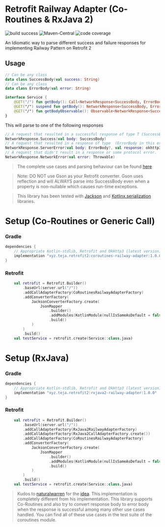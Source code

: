# Retrofit Railway Adapter (Co-Routines & RxJava 2)
![build success](https://img.shields.io/badge/build-success-brightgreen.svg) ![Maven-Central](https://img.shields.io/badge/maven%20central-1.0.0-brightgreen.svg) ![code coverage](https://img.shields.io/badge/code%20coverage-85%25-brightgreen.svg)

An Idiomatic way to parse different success and failure responses for implementing Railway Pattern on Retrofit 2
## Usage
```kotlin
// Can be any class
data class SuccessBody(val success: String)
// Can be any class
data class ErrorBody(val error: String)

interface Service {
    @GET("/") fun getBody(): Call<NetworkResponse<SuccessBody, ErrorBody>>
    @GET("/") suspend fun getBody(): NetworkResponse<SuccessBody, ErrorBody>
    @GET("/") fun getBodyObservable(): Observable<NetworkResponse<SuccessBody, ErrorBody>>
}
```

This will parse to one of the following responses
```kotlin
// A request that resulted in a successful response of type T (SuccessBody in this example).
NetworkResponse.Success(val body: SuccessBody)
// A request that resulted in a response of type  (ErrorBody in this example).
NetworkResponse.ServerError(val body: ErrorBody?, val response: okhttp3.Response, val rawBody: String)
// A request that didn't result in a response or some protocol error.
NetworkResponse.NetworkError(val error: Throwable)
```

> The complete use cases and parsing behaviour can be found [here][Test-Suite]

> Note: DO NOT use Gson as your Retrofit converter. Gson uses reflection and will ALWAYS parse into SuccessBody even when a property is non-nullable which causes run-time exceptions.

> This library has been tested with [Jackson][Jackson] and [Kotlinx.serialization][Kotlinx.serialization] libraries.

# Setup (Co-Routines or Generic Call)
### Gradle
```gradle
dependencies {
    // Appropriate Kotlin-stdlib, Retrofit and OkHttp3 (latest version) need to be implemented with the adpater
    implementation "xyz.teja.retrofit2:coroutines-railway-adapter:1.0.0"
}
```
### Retrofit
```kotlin
    val retrofit = Retrofit.Builder()
        .baseUrl(server.url("/"))
        .addCallAdapterFactory(CoRoutinesRailwayAdapterFactory)
        .addConverterFactory(
            JacksonConverterFactory.create(
                JsonMapper
                    .builder()
                    .addModules(KotlinModule(nullIsSameAsDefault = false))
                    .build()
            )
        )
        .build()
    val testService = retrofit.create(Service::class.java)
```
# Setup (RxJava)
### Gradle
```gradle
dependencies {
    // Appropriate Kotlin-stdlib, Retrofit and OkHttp3 (latest version) need to be implemented with the adpater
    implementation "xyz.teja.retrofit2:rxjava2-railway-adapter:1.0.0"
}
```
### Retrofit
```kotlin
    val retrofit = Retrofit.Builder()
        .baseUrl(server.url("/"))
        .addCallAdapterFactory(RxJava2RailwayAdapterFactory)
        .addCallAdapterFactory(RxJava2CallAdapterFactory.create())
        .addCallAdapterFactory(CoRoutinesRailwayAdapterFactory)
        .addConverterFactory(
            JacksonConverterFactory.create(
                JsonMapper
                    .builder()
                    .addModules(KotlinModule(nullIsSameAsDefault = false))
                    .build()
            )
        )
        .build()
    val testService = retrofit.create(Service::class.java)
```

> Kudos to [naturalwarren][naturalwarren] for the [idea][idea]. This implementation is completely different from his implementation.
This library supports Co-Routines and also try to convert response body to error body when the response is successful among many other use cases handled.
You can find all of these use cases in the test suite of the coroutines module.

[Test-Suite]: https://github.com/Teja-Konjeti/Retrofit-Railway-Adapter/blob/master/coroutines/src/test/java/xyz/teja/retrofit2/adapter/railway/coroutines/CoRoutinesRailwayAdapterTests.kt
[Jackson]: https://github.com/FasterXML/jackson-module-kotlin
[Kotlinx.serialization]: https://github.com/JakeWharton/retrofit2-kotlinx-serialization-converter/issues
[naturalwarren]: https://gist.github.com/naturalwarren/
[idea]: https://gist.github.com/naturalwarren/56b54759b0f690622938caa91f037be6
